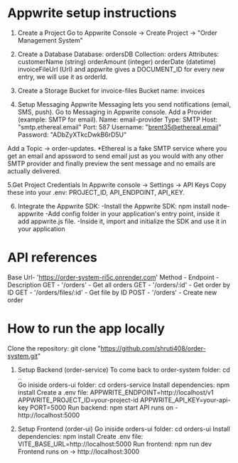 # Appwrite setup instructions
1. Create a Project
 Go to Appwrite Console -> Create Project -> "Order Management System"

2. Create a Database
 Database: ordersDB
 Collection: orders
 Attributes:
  customerName (string)
  orderAmount (integer)
  orderDate (datetime)
  invoiceFileUrl (Url)
  and appwrite gives a DOCUMENT_ID for every new entry, we will use it as orderId.

3. Create a Storage Bucket for invoice-files 
 Bucket name: invoices
 
 
4. Setup Messaging
 Appwrite Messaging lets you send notifications (email, SMS, push).
 Go to Messaging in Appwrite console.
 Add a Provider (example: SMTP for email).
  Name: email-provider
  Type: SMTP
  Host: "smtp.ethereal.email"
  Port: 587
  Username: "brent35@ethereal.email"
  Password: "ADbZyXTkcDwkB6rD5U"
 
 Add a Topic → order-updates.
*Ethereal is a fake SMTP service where you get an email and  apssword to send email just as you would with any other SMTP provider and finally preview the sent message and no emails are actually delivered. 
 
5.Get Project Credentials
 In Appwrite console → Settings → API Keys
  Copy these into your .env: 
   PROJECT_ID, API_ENDPOINT, API_KEY. 

6. Integrate the Appwrite SDK:
 -Install the Appwrite SDK: npm install node-appwrite
 -Add config folder in your application's entry point, inside it add appwrite.js file.
 -Inside it, import and initialize the SDK and use it in your application


# API references
Base Url- 'https://order-system-ri5c.onrender.com'
Method - Endpoint - Description
GET - '/orders' - Get all orders
GET	- '/orders/:id' - Get order by ID
GET	- '/orders/files/:id' - Get file by ID
POST - '/orders' - Create new order
 

# How to run the app locally 
Clone the repository: git clone "https://github.com/shruti408/order-system.git" 
 
1. Setup Backend (order-service)
To come back to order-system folder: cd ..  
Go iniside orders-ui folder: cd orders-service
Install dependencies: npm install
 Create a .env file:
 APPWRITE_ENDPOINT=http://localhost/v1
 APPWRITE_PROJECT_ID=your-project-id
 APPWRITE_API_KEY=your-api-key
 PORT=5000
Run backend: npm start
API runs on - http://localhost:5000


2. Setup Frontend (order-ui)
Go iniside orders-ui folder: cd orders-ui
Install dependencies: npm install
Create .env file: VITE_BASE_URL=http://localhost:5000
Run frontend: npm run dev
Frontend runs on → http://localhost:3000

 